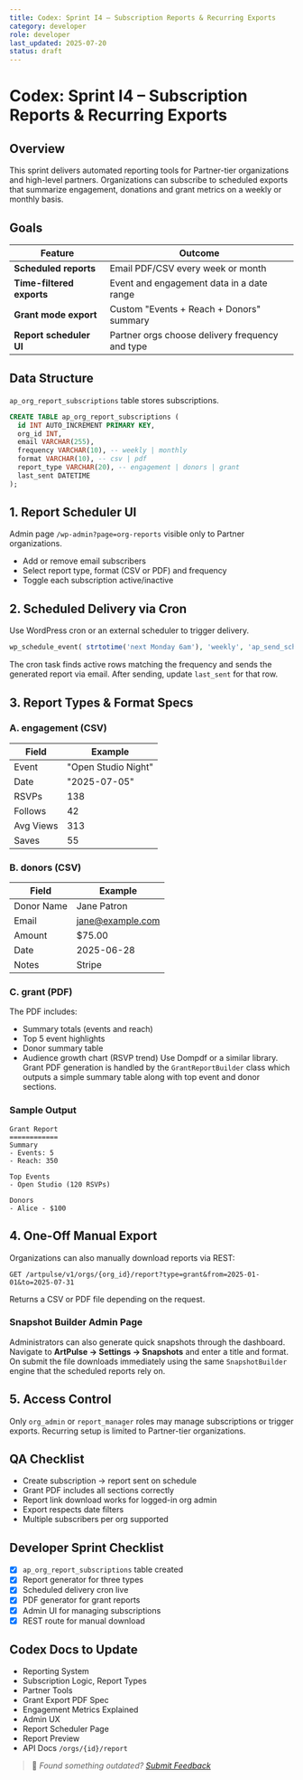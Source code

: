 ```yaml
---
title: Codex: Sprint I4 – Subscription Reports & Recurring Exports
category: developer
role: developer
last_updated: 2025-07-20
status: draft
---
```

# Codex: Sprint I4 – Subscription Reports & Recurring Exports

## Overview
This sprint delivers automated reporting tools for Partner-tier organizations and high-level partners. Organizations can subscribe to scheduled exports that summarize engagement, donations and grant metrics on a weekly or monthly basis.

## Goals
| Feature | Outcome |
| ------- | ------- |
| **Scheduled reports** | Email PDF/CSV every week or month |
| **Time-filtered exports** | Event and engagement data in a date range |
| **Grant mode export** | Custom "Events + Reach + Donors" summary |
| **Report scheduler UI** | Partner orgs choose delivery frequency and type |

## Data Structure
`ap_org_report_subscriptions` table stores subscriptions.
```sql
CREATE TABLE ap_org_report_subscriptions (
  id INT AUTO_INCREMENT PRIMARY KEY,
  org_id INT,
  email VARCHAR(255),
  frequency VARCHAR(10), -- weekly | monthly
  format VARCHAR(10), -- csv | pdf
  report_type VARCHAR(20), -- engagement | donors | grant
  last_sent DATETIME
);
```

## 1. Report Scheduler UI
Admin page `/wp-admin?page=org-reports` visible only to Partner organizations.
- Add or remove email subscribers
- Select report type, format (CSV or PDF) and frequency
- Toggle each subscription active/inactive

## 2. Scheduled Delivery via Cron
Use WordPress cron or an external scheduler to trigger delivery.
```php
wp_schedule_event( strtotime('next Monday 6am'), 'weekly', 'ap_send_scheduled_reports' );
```
The cron task finds active rows matching the frequency and sends the generated report via email. After sending, update `last_sent` for that row.

## 3. Report Types & Format Specs
### A. engagement (CSV)
| Field | Example |
| ----- | ------- |
| Event | "Open Studio Night" |
| Date | "2025-07-05" |
| RSVPs | 138 |
| Follows | 42 |
| Avg Views | 313 |
| Saves | 55 |

### B. donors (CSV)
| Field | Example |
| ----- | ------- |
| Donor Name | Jane Patron |
| Email | jane@example.com |
| Amount | $75.00 |
| Date | 2025-06-28 |
| Notes | Stripe |

### C. grant (PDF)
The PDF includes:
- Summary totals (events and reach)
- Top 5 event highlights
- Donor summary table
- Audience growth chart (RSVP trend)
Use Dompdf or a similar library. Grant PDF generation is handled by the
`GrantReportBuilder` class which outputs a simple summary table along with
top event and donor sections.

### Sample Output
```
Grant Report
============
Summary
- Events: 5
- Reach: 350

Top Events
- Open Studio (120 RSVPs)

Donors
- Alice - $100
```

## 4. One-Off Manual Export
Organizations can also manually download reports via REST:
```http
GET /artpulse/v1/orgs/{org_id}/report?type=grant&from=2025-01-01&to=2025-07-31
```
Returns a CSV or PDF file depending on the request.

### Snapshot Builder Admin Page
Administrators can also generate quick snapshots through the dashboard. Navigate
to **ArtPulse → Settings → Snapshots** and enter a title and format. On submit
the file downloads immediately using the same `SnapshotBuilder` engine that the
scheduled reports rely on.

## 5. Access Control
Only `org_admin` or `report_manager` roles may manage subscriptions or trigger exports. Recurring setup is limited to Partner-tier organizations.

## QA Checklist
- Create subscription → report sent on schedule
- Grant PDF includes all sections correctly
- Report link download works for logged-in org admin
- Export respects date filters
- Multiple subscribers per org supported

## Developer Sprint Checklist
- [x] `ap_org_report_subscriptions` table created
- [x] Report generator for three types
- [x] Scheduled delivery cron live
 - [x] PDF generator for grant reports
- [x] Admin UI for managing subscriptions
- [x] REST route for manual download

## Codex Docs to Update
- Reporting System
- Subscription Logic, Report Types
- Partner Tools
- Grant Export PDF Spec
- Engagement Metrics Explained
- Admin UX
- Report Scheduler Page
- Report Preview
- API Docs `/orgs/{id}/report`

> 💬 *Found something outdated? [Submit Feedback](feedback.md)*
